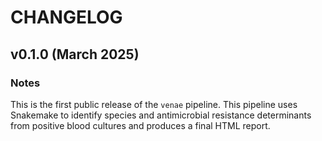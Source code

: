 # CHANGELOG

## v0.1.0 (March 2025)

### Notes

This is the first public release of the `venae` pipeline. This pipeline uses Snakemake to identify species and antimicrobial resistance determinants from positive blood cultures and produces a final HTML report.
